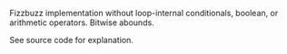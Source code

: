 Fizzbuzz implementation without loop-internal conditionals, boolean,  or arithmetic operators. Bitwise abounds.

See source code for explanation.
